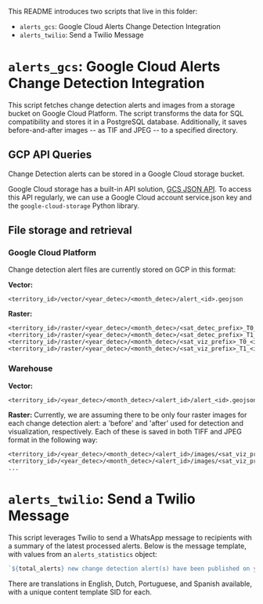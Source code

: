This README introduces two scripts that live in this folder:

- `alerts_gcs`: Google Cloud Alerts Change Detection Integration
- `alerts_twilio`: Send a Twilio Message

# `alerts_gcs`: Google Cloud Alerts Change Detection Integration

This script fetches change detection alerts and images from a storage bucket on Google Cloud Platform. The script transforms the data for SQL compatibility and stores it in a PostgreSQL database. Additionally, it saves before-and-after images -- as TIF and JPEG -- to a specified directory.

## GCP API Queries

Change Detection alerts can be stored in a Google Cloud storage bucket.

Google Cloud storage has a built-in API solution, [GCS JSON API](https://cloud.google.com/storage/docs/json_api). To access this API regularly, we can use a Google Cloud account service.json key and the `google-cloud-storage` Python library.

## File storage and retrieval

### Google Cloud Platform

Change detection alert files are currently stored on GCP in this format:

**Vector:**

    <territory_id>/vector/<year_detec>/<month_detec>/alert_<id>.geojson


**Raster:**


    <territory_id>/raster/<year_detec>/<month_detec>/<sat_detec_prefix>_T0_<id>.tif
    <territory_id>/raster/<year_detec>/<month_detec>/<sat_detec_prefix>_T1_<id>.tif
    <territory_id>/raster/<year_detec>/<month_detec>/<sat_viz_prefix>_T0_<id>.tif
    <territory_id>/raster/<year_detec>/<month_detec>/<sat_viz_prefix>_T1_<id>.tif

### Warehouse

**Vector:**

    <territory_id>/<year_detec>/<month_detec>/<alert_id>/alert_<id>.geojson

**Raster:**
Currently, we are assuming there to be only four raster images for each change detection alert: a 'before' and 'after' used for detection and visualization, respectively.  Each of these is saved in both TIFF and JPEG format in the following way:

    <territory_id>/<year_detec>/<month_detec>/<alert_id>/images/<sat_viz_prefix>_T0_<id>.tif
    <territory_id>/<year_detec>/<month_detec>/<alert_id>/images/<sat_viz_prefix>_T0_<id>.jpg
    ...

# `alerts_twilio`: Send a Twilio Message 

This script leverages Twilio to send a WhatsApp message to recipients with a summary of the latest processed alerts. Below is the message template, with values from an `alerts_statistics` object:

```javascript
`${total_alerts} new change detection alert(s) have been published on your alerts dashboard for the date of ${month_year}. The following activities have been detected in your region: ${description_alerts}. Visit your alerts dashboard here: https://explorer.${community_slug}.guardianconnector.net/alerts/alerts. If you are using CoMapeo with an archive server enabled, you can receive the alerts by synchronizing.`
```

There are translations in English, Dutch, Portuguese, and Spanish available, with a unique content template SID for each.